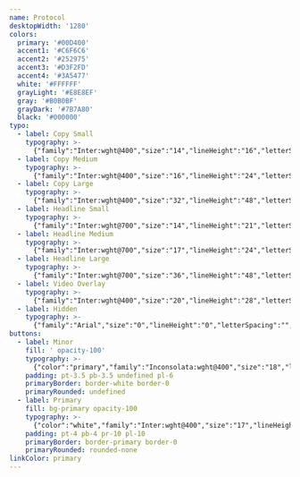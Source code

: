 ```yaml
---
name: Protocol
desktopWidth: '1280'
colors:
  primary: '#00D400'
  accent1: '#C6F6C6'
  accent2: '#252975'
  accent3: '#D3F2FD'
  accent4: '#3A5477'
  white: '#FFFFFF'
  grayLight: '#E8E8EF'
  gray: '#B0B0BF'
  grayDark: '#7B7A80'
  black: '#000000'
typo:
  - label: Copy Small
    typography: >-
      {"family":"Inter:wght@400","size":"14","lineHeight":"16","letterSpacing":"0","margin":"0","smSize":"14","smLineHeight":"16","smLetterSpacing":"0","smMargin":"0"}
  - label: Copy Medium
    typography: >-
      {"family":"Inter:wght@400","size":"16","lineHeight":"24","letterSpacing":"0","margin":"28","smSize":"16","smLineHeight":"24","smLetterSpacing":"0","smMargin":"28"}
  - label: Copy Large
    typography: >-
      {"family":"Inter:wght@400","size":"32","lineHeight":"48","letterSpacing":"","margin":"","smSize":"32","smLineHeight":"48","smLetterSpacing":"","smMargin":""}
  - label: Headline Small
    typography: >-
      {"family":"Inter:wght@700","size":"14","lineHeight":"21","letterSpacing":"","margin":"","smSize":"14","smLineHeight":"21","smLetterSpacing":"","smMargin":""}
  - label: Headline Medium
    typography: >-
      {"family":"Inter:wght@700","size":"17","lineHeight":"24","letterSpacing":"0","margin":"0","smSize":"17","smLineHeight":"24","smLetterSpacing":"0","smMargin":"0"}
  - label: Headline Large
    typography: >-
      {"family":"Inter:wght@700","size":"36","lineHeight":"48","letterSpacing":"0","margin":"16","smSize":"28","smLineHeight":"36","smLetterSpacing":"0","smMargin":"10"}
  - label: Video Overlay
    typography: >-
      {"family":"Inter:wght@400","size":"20","lineHeight":"28","letterSpacing":"","margin":"","smSize":"20","smLineHeight":"28","smLetterSpacing":"","smMargin":""}
  - label: Hidden
    typography: >-
      {"family":"Arial","size":"0","lineHeight":"0","letterSpacing":"","margin":"","smSize":"0","smLineHeight":"0","smLetterSpacing":"","smMargin":""}
buttons:
  - label: Minor
    fill: ' opacity-100'
    typography: >-
      {"color":"primary","family":"Inconsolata:wght@400","size":"18","lineHeight":"16","letterSpacing":"0","smSize":"18","smLineHeight":"16","smLetterSpacing":"0"}
    padding: pt-3.5 pb-3.5 undefined pl-6
    primaryBorder: border-white border-0
    primaryRounded: undefined
  - label: Primary
    fill: bg-primary opacity-100
    typography: >-
      {"color":"white","family":"Inter:wght@400","size":"17","lineHeight":"18","letterSpacing":"0","smSize":"17","smLineHeight":"18","smLetterSpacing":"0"}
    padding: pt-4 pb-4 pr-10 pl-10
    primaryBorder: border-primary border-0
    primaryRounded: rounded-none
linkColor: primary
---
```










